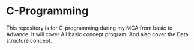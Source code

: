 # C-Programming
This repository is for  C-programming during my MCA from basic to Advance.
It will cover All basic concept program.
And also  cover the Data structure concept.
